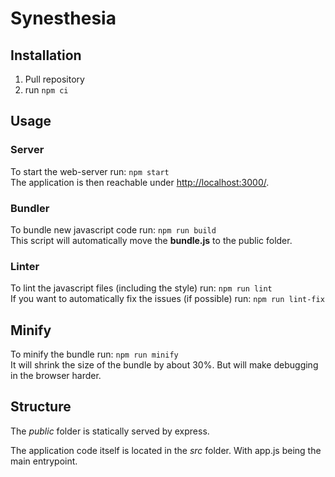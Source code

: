 # Synesthesia
## Installation
1. Pull repository
2. run `npm ci`

## Usage
### Server
To start the web-server run: `npm start`  
The application is then reachable under [http://localhost:3000/](http://localhost:3000/).

### Bundler
To bundle new javascript code run: `npm run build`  
This script will automatically move the **bundle.js** to the public folder.

### Linter
To lint the javascript files (including the style) run: `npm run lint`  
If you want to automatically fix the issues (if possible) run: `npm run lint-fix`

## Minify
To minify the bundle run: `npm run minify`  
It will shrink the size of the bundle by about 30%. But will make debugging in the browser harder.

## Structure
The *public* folder is statically served by express.

The application code itself is located in the *src* folder. With app.js being the main entrypoint.
